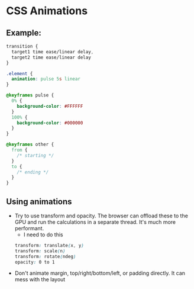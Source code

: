 # CSS Animations
## Example:
```css
transition {
  target1 time ease/linear delay,
  target2 time ease/linear delay
} 

.element {
  animation: pulse 5s linear
}

@keyframes pulse {
  0% {
    background-color: #FFFFFF
  }
  100% {
    background-color: #000000
  }
}

@keyframes other {
  from {
    /* starting */
  }
  to {
    /* ending */
  }
}
```

## Using animations
* Try to use transform and opacity. The browser can offload these to the GPU and run the calculations in a separate thread. It's much more performant. 
  * I need to do this
  ```css
  transform: translate(x, y)
  transform: scale(n)
  transform: rotate(ndeg)
  opacity: 0 to 1
  ```
* Don't animate margin, top/right/bottom/left, or padding directly. It can mess with the layout